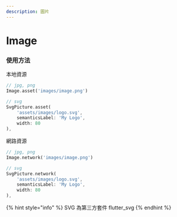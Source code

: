 ```yaml
---
description: 圖片
---
```


# Image

### 使用方法

本地資源

```dart
// jpg, png
Image.asset('images/image.png')

// svg
SvgPicture.asset(
    'assets/images/logo.svg',
    semanticsLabel: 'My Logo', 
    width: 80
),
```

 網路資源

```dart
// jpg, png
Image.network('images/image.png')

// svg
SvgPicture.network(
    'assets/images/logo.svg',
    semanticsLabel: 'My Logo', 
    width: 80
),
```

{% hint style="info" %}
SVG 為第三方套件 flutter\_svg
{% endhint %}

